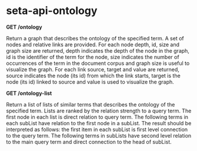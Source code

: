 # seta-api-ontology

**GET /ontology**    

Return a graph that describes the ontology of the specified term. A set of nodes and relative links are provided.  For each node depth, id, size and graph size are returned, depth indicates the depth of the node in the graph, id is the identifier of the term for the node, size indicates the number of occurrences of the term in the document corpus and graph size is useful to visualize the graph.  For each link source, target and value are returned, source indicates the node (its id) from which the link starts, target is the node (its id) linked to source and value is used to visualize the graph.

<!-- ![Screenshot](/docs/img/get-ontology.png)  -->
<!-- ![Screenshot](/docs/img/get-ontology-results.png)  -->



**GET /ontology-list**    

Return a list of lists of similar terms that describes the ontology of the specified term. Lists are ranked by the relation strength to a query term. The first node in each list is direct relation to query term. The following terms in each subList have relation to the first node in a subList.  The result should be interpreted as follows: the first item in each subList is first level connection to the query term. The following terms in subLists have second level relation to the main query term and direct connection to the head of subList.

<!-- ![Screenshot](/docs/img/get-ontology-list.png)  -->
<!-- ![Screenshot](/docs/img/get-ontology-list-results.png)  -->